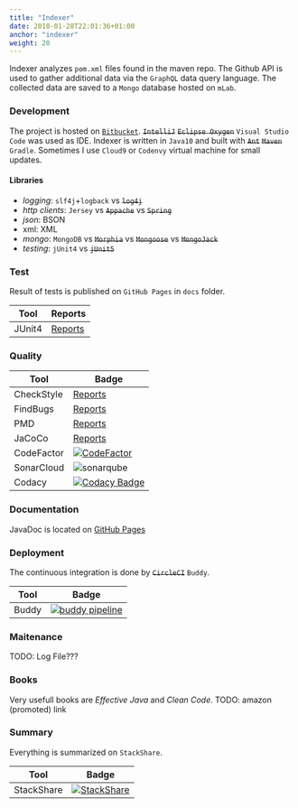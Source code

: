 ```yaml
---
title: "Indexer"
date: 2018-01-28T22:01:36+01:00
anchor: "indexer"
weight: 20
---
```


Indexer analyzes `pom.xml` files found in the maven repo. The Github API is used to gather additional data via the `GraphQL` data query language. The collected data are saved to a `Mongo` database hosted on `mLab`.

### Development

The project is hosted on [`Bitbucket`](https://bitbucket.org/frido/mvnrepo-indexer/). ~~`IntelliJ`~~ ~~`Eclipse Oxygen`~~ `Visual Studio Code` was used as IDE. Indexer is written in `Java10` and built with ~~`Ant`~~ ~~`Maven`~~ `Gradle`. Sometimes I use `Cloud9` or `Codenvy` virtual machine for small updates.

#### Libraries

* *logging*: `slf4j`+`logback` vs ~~`log4j`~~
* *http clients*: `Jersey` vs ~~`Appache`~~ vs ~~`Spring`~~
* *json*: BSON
* xml: XML
* *mongo*: `MongoDB` vs ~~`Morphia`~~ vs ~~`Mongoose`~~ vs ~~`MongoJack`~~ 
* *testing*: `jUnit4` vs ~~`jUnit5`~~

### Test

Result of tests is published on `GitHub Pages` in `docs` folder.

| Tool | Reports |
| --- | ---|
| JUnit4 | [Reports](https://frido.github.io/mvnrepo-indexer/junit/) |

### Quality

| Tool | Badge |
| --- | --- |
| CheckStyle | [Reports](https://frido.github.io/mvnrepo-indexer/checkstyle/main.html) |
| FindBugs | [Reports](https://frido.github.io/mvnrepo-indexer/findbugs/) |
| PMD | [Reports](https://frido.github.io/mvnrepo-indexer/pmd/) |
| JaCoCo | [Reports](https://frido.github.io/mvnrepo-indexer/jacoco/test/html/) |
| CodeFactor | [![CodeFactor](https://www.codefactor.io/repository/bitbucket/frido/mvnrepo-indexer/badge)](https://www.codefactor.io/repository/bitbucket/frido/mvnrepo-indexer) |
| SonarCloud | ![sonarqube](https://sonarcloud.io/api/project_badges/measure?project=mvnrepo-indexer&metric=alert_status) |
| Codacy | [![Codacy Badge](https://api.codacy.com/project/badge/Grade/f32f5fe80218464a935fce3b231806af)](https://www.codacy.com/project/frido/mvnrepo-indexer/dashboard?utm_source=github.com&amp;utm_medium=referral&amp;utm_content=frido/mvnrepo-indexer&amp;utm_campaign=Badge_Grade_Dashboard) |

### Documentation

JavaDoc is located on [GitHub Pages](https://frido.github.io/mvnrepo-indexer/javadoc/)

### Deployment

The continuous integration is done by ~~`CircleCI`~~ `Buddy`.

| Tool | Badge |
| --- | --- |
| Buddy | [![buddy pipeline](https://app.buddy.works/fridrichpeter/mvnrepo-indexer-1/pipelines/pipeline/148732/badge.svg?token=7e655371adbe49225d540916417d681bfffc656638c4af50ee9f6b6c2e1801bd "buddy pipeline")](https://app.buddy.works/fridrichpeter/mvnrepo-indexer-1/pipelines/pipeline/148732) |

### Maitenance

TODO: Log File???

### Books

Very usefull books are *Effective Java* and *Clean Code*. TODO: amazon (promoted) link

### Summary

Everything is summarized on `StackShare`.

| Tool | Badge |
| --- | --- |
| StackShare | [![StackShare](https://img.shields.io/badge/tech-stack-0690fa.svg?style=flat)](https://stackshare.io/frido/mvnrepo-indexer) |

